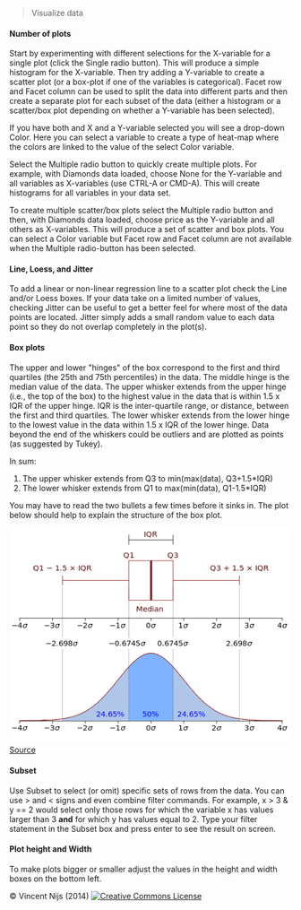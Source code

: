 > Visualize data

#### Number of plots

Start by experimenting with different selections for the X-variable for a single plot (click the Single radio button). This will produce a simple histogram for the X-variable. Then try adding a Y-variable to create a scatter plot (or a box-plot if one of the variables is categorical). Facet row and Facet column can be used to split the data into different parts and then create a separate plot for each subset of the data (either a histogram or a scatter/box plot depending on whether a Y-variable has been selected).

If you have both and X and a Y-variable selected you will see a drop-down Color. Here you can select a variable to create a type of heat-map where the colors are linked to the value of the select Color variable.

Select the Multiple radio button to quickly create multiple plots. For example, with Diamonds data loaded, choose None for the Y-variable and all variables as X-variables (use CTRL-A or CMD-A). This will create histograms for all variables in your data set.

To create multiple scatter/box plots select the Multiple radio button and then, with Diamonds data loaded, choose price as the Y-variable and all others as X-variables. This will produce a set of scatter and box plots. You can select a Color variable but Facet row and Facet column are not available when the Multiple radio-button has been selected.

#### Line, Loess, and Jitter

To add a linear or non-linear regression line to a scatter plot check the Line and/or Loess boxes. If your data take on a limited number of values, checking Jitter can be useful to get a better feel for where most of the data points are located. Jitter simply adds a small random value to each data point so they do not overlap completely in the plot(s).

#### Box plots

The upper and lower "hinges" of the box correspond to the first and third quartiles (the 25th and 75th percentiles) in the data. The middle hinge is the median value of the data. The upper whisker extends from the upper hinge (i.e., the top of the box) to the highest value in the data that is within 1.5 x IQR of the upper hinge. IQR is the inter-quartile range, or distance, between the first and third quartiles. The lower whisker extends from the lower hinge to the lowest value in the data within 1.5 x IQR of the lower hinge. Data beyond the end of the whiskers could be outliers and are plotted as points (as suggested by Tukey).

In sum:   
1. The upper whisker extends from Q3 to min(max(data), Q3+1.5*IQR)  
2. The lower whisker extends from Q1 to max(min(data), Q1-1.5*IQR)

You may have to read the two bullets a few times before it sinks in. The plot below should help to explain the structure of the box plot.

![Box plot illustration](figures/boxplot.png)
[Source](http://en.wikipedia.org/wiki/File:Boxplot_vs_PDF.svg)

#### Subset

Use Subset to select (or omit) specific sets of rows from the data. You can use > and < signs and even combine filter commands. For example, x > 3 & y == 2 would select only those rows for which the variable x has values larger than 3 __and__ for which y has values equal to 2. Type your filter statement in the Subset box and press enter to see the result on screen. 

#### Plot height and Width

To make plots bigger or smaller adjust the values in the height and width boxes on the bottom left.

&copy; Vincent Nijs (2014) <a rel="license" href="http://creativecommons.org/licenses/by-nc-sa/4.0/" target="_blank"><img alt="Creative Commons License" style="border-width:0" src="imgs/80x15.png" /></a>
